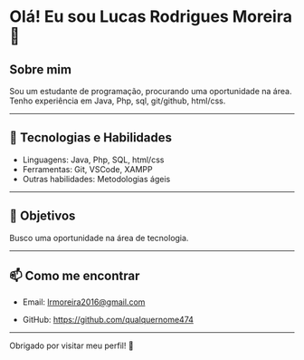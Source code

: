 
# Olá! Eu sou Lucas Rodrigues Moreira 👋

## Sobre mim

Sou um estudante de programação, procurando uma oportunidade na área. Tenho experiência em Java, Php, sql, git/github, html/css.

---

## 🚀 Tecnologias e Habilidades

- Linguagens: Java, Php, SQL, html/css
- Ferramentas: Git, VSCode, XAMPP
- Outras habilidades: Metodologias ágeis

---

## 🎯 Objetivos

Busco uma oportunidade na área de tecnologia.

---

## 📫 Como me encontrar

- Email: lrmoreira2016@gmail.com

- GitHub: https://github.com/qualquernome474



---
Obrigado por visitar meu perfil! 🚀
